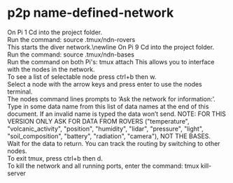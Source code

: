 # p2p name-defined-network

On Pi 1 Cd into the project folder.<br />
Run the command:  source .tmux/ndn-rovers <br />
This starts the diver network.\newline
On Pi 9 Cd into the project folder. <br />
Run the command: source .tmux/ndn-bases<br />
Run the command on both Pi's: tmux attach
This allows you to interface with the nodes in the network.<br />
To see a list of selectable node press ctrl+b then w.<br />
Select a node with the arrow keys and press enter to use the nodes terminal.<br />
The nodes command lines prompts to ‘Ask the network for information:’. Type in some data name from this list of data names at the end of this document. If an invalid name is typed the data won’t send. NOTE: FOR THIS VERSION ONLY ASK FOR DATA FROM ROVERS ("temperature", "volcanic_activity", "position", "humidity", "lidar", "pressure", "light", "soil_composition", "battery", "radiation", "camera"), NOT THE BASES.<br />
Wait for the data to return. You can track the routing by switching to other nodes.<br />
To exit tmux, press ctrl+b then d. <br />
To kill the network and all running ports, enter the command: tmux kill-server
